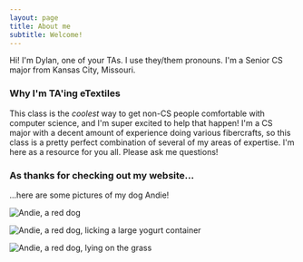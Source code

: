 ```yaml
---
layout: page
title: About me
subtitle: Welcome!
---
```


Hi! I'm Dylan, one of your TAs. I use they/them pronouns. I'm a Senior CS major from Kansas City, Missouri.

### Why I'm TA'ing eTextiles

This class is the _coolest_ way to get non-CS people comfortable with computer science, and I'm super excited to help that happen! I'm a CS major with a decent amount of experience doing various fibercrafts, so this class is a pretty perfect combination of several of my areas of expertise. I'm here as a resource for you all. Please ask me questions!

### As thanks for checking out my website...
...here are some pictures of my dog Andie!

![Andie, a red dog](https://dlc4-williams.github.io/assets/img/andie_1.png)

![Andie, a red dog, licking a large yogurt container](https://dlc4-williams.github.io/assets/img/andie_2.png)

![Andie, a red dog, lying on the grass](https://dlc4-williams.github.io/assets/img/andie_3.png)
